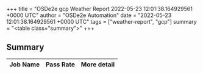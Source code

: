 +++
title = "OSDe2e gcp Weather Report 2022-05-23 12:01:38.164929561 +0000 UTC"
author = "OSDe2e Automation"
date = "2022-05-23 12:01:38.164929561 +0000 UTC"
tags = ["weather-report", "gcp"]
summary = "<table class=\"summary\"></table>"
+++
## Summary

| Job Name | Pass Rate | More detail |
|----------|-----------|-------------|




